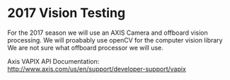 # 2017 Vision Testing
For the 2017 season we will use an AXIS Camera and offboard vision processing.
We will proabably use openCV for the computer vision library
We are not sure what offboard processor we will use.

Axis VAPIX API Documentation:
http://www.axis.com/us/en/support/developer-support/vapix
